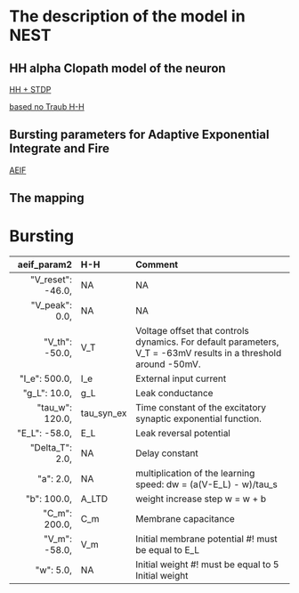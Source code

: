 # The description of the model in NEST

## HH alpha Clopath model of the neuron
[HH + STDP](https://nest-simulator.readthedocs.io/en/stable/models/hh_psc_alpha_clopath.html)

[based no Traub H-H](https://nest-simulator.readthedocs.io/en/stable/models/hh_cond_exp_traub.html)
## Bursting parameters for Adaptive Exponential Integrate and Fire  
[AEIF](https://nest-simulator.readthedocs.io/en/stable/model_details/aeif_models_implementation.html#Params-(chose-a-dictionary))

## The mapping 

# Bursting
|       aeif_param2 | H-H        | Comment                                                                                                         |
|------------------:|:-----------|:----------------------------------------------------------------------------------------------------------------|
| "V_reset": -46.0, | NA         | NA                                                                                                              |
|    "V_peak": 0.0, | NA         | NA                                                                                                              |
|    "V_th": -50.0, | V_T        | Voltage offset that controls dynamics. For default parameters, V_T = -63mV results in a threshold around -50mV. |
|     "I_e": 500.0, | I_e        | External input current                                                                                          |
|      "g_L": 10.0, | g_L        | Leak conductance                                                                                                |                                                                                                                |
|   "tau_w": 120.0, | tau_syn_ex | Time constant of the excitatory synaptic exponential function.                                                  |
|     "E_L": -58.0, | E_L        | Leak reversal potential                                                                                         |
|   "Delta_T": 2.0, | NA         | Delay constant                                                                                                  |
|         "a": 2.0, | NA         | multiplication of the learning speed: dw = (a(V-E_L) - w)/tau_s                                                 |
|       "b": 100.0, | A_LTD      | weight increase step w = w + b                                                                                  |
|     "C_m": 200.0, | C_m        | Membrane  capacitance                                                                                           |
|     "V_m": -58.0, | V_m        | Initial membrane potential #! must be equal to E_L                                                              |
|       "w": 5.0,   | NA         | Initial weight #! must be equal to 5 Initial weight                                                             |
